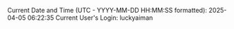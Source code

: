 Current Date and Time (UTC - YYYY-MM-DD HH:MM:SS formatted): 2025-04-05 06:22:35
Current User's Login: luckyaiman
